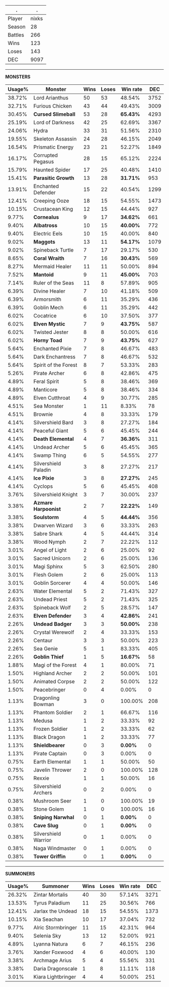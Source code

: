 .|.
|-|-
Player|nixks
Season|28
Battles|266
Wins|123
Loses|143
DEC|9097

---
**MONSTERS**

Usage%|Monster|Wins|Loses|Win rate|DEC|
-|-|-|-|-|-|
38.72%|Lord Arianthus|50|53|48.54%|3752|
32.71%|Furious Chicken|43|44|49.43%|3009|
30.45%|**Cursed Slimeball**|53|28|**65.43%**|4293|
25.19%|Lord of Darkness|42|25|62.69%|3367|
24.06%|Hydra|33|31|51.56%|2310|
19.55%|Skeleton Assassin|24|28|46.15%|2049|
16.54%|Prismatic Energy|23|21|52.27%|1849|
16.17%|Corrupted Pegasus|28|15|65.12%|2224|
15.79%|Haunted Spider|17|25|40.48%|1410|
15.41%|**Parasitic Growth**|13|28|**31.71%**|953|
13.91%|Enchanted Defender|15|22|40.54%|1299|
12.41%|Creeping Ooze|18|15|54.55%|1473|
10.15%|Crustacean King|12|15|44.44%|927|
9.77%|**Cornealus**|9|17|**34.62%**|661|
9.40%|**Albatross**|10|15|**40.00%**|772|
9.40%|Electric Eels|10|15|40.00%|840|
9.02%|**Maggots**|13|11|**54.17%**|1079|
9.02%|Spineback Turtle|7|17|29.17%|530|
8.65%|**Coral Wraith**|7|16|**30.43%**|569|
8.27%|Mermaid Healer|11|11|50.00%|894|
7.52%|**Mantoid**|9|11|**45.00%**|703|
7.14%|Ruler of the Seas|11|8|57.89%|905|
6.39%|Divine Healer|7|10|41.18%|509|
6.39%|Armorsmith|6|11|35.29%|436|
6.39%|Goblin Mech|6|11|35.29%|442|
6.02%|Cocatrice|6|10|37.50%|377|
6.02%|**Elven Mystic**|7|9|**43.75%**|587|
6.02%|Twisted Jester|8|8|50.00%|616|
6.02%|**Horny Toad**|7|9|**43.75%**|627|
5.64%|Enchanted Pixie|7|8|46.67%|483|
5.64%|Dark Enchantress|7|8|46.67%|532|
5.64%|Spirit of the Forest|8|7|53.33%|283|
5.26%|Pirate Archer|6|8|42.86%|475|
4.89%|Feral Spirit|5|8|38.46%|369|
4.89%|Manticore|5|8|38.46%|334|
4.89%|Elven Cutthroat|4|9|30.77%|285|
4.51%|Sea Monster|1|11|8.33%|78|
4.51%|Brownie|4|8|33.33%|179|
4.14%|Silvershield Bard|3|8|27.27%|184|
4.14%|Peaceful Giant|5|6|45.45%|244|
4.14%|**Death Elemental**|4|7|**36.36%**|311|
4.14%|Undead Archer|5|6|45.45%|365|
4.14%|Swamp Thing|6|5|54.55%|277|
4.14%|Silvershield Paladin|3|8|27.27%|217|
4.14%|**Ice Pixie**|3|8|**27.27%**|245|
4.14%|Cyclops|5|6|45.45%|408|
3.76%|Silvershield Knight|3|7|30.00%|237|
3.38%|**Azmare Harpoonist**|2|7|**22.22%**|149|
3.38%|**Soulstorm**|4|5|**44.44%**|356|
3.38%|Dwarven Wizard|3|6|33.33%|263|
3.38%|Sabre Shark|4|5|44.44%|314|
3.38%|Wood Nymph|2|7|22.22%|112|
3.01%|Angel of Light|2|6|25.00%|92|
3.01%|Sacred Unicorn|2|6|25.00%|136|
3.01%|Magi Sphinx|5|3|62.50%|280|
3.01%|Flesh Golem|2|6|25.00%|113|
3.01%|Goblin Sorcerer|4|4|50.00%|146|
2.63%|Water Elemental|5|2|71.43%|327|
2.63%|Undead Priest|5|2|71.43%|325|
2.63%|Spineback Wolf|2|5|28.57%|147|
2.63%|**Elven Defender**|3|4|**42.86%**|241|
2.26%|**Undead Badger**|3|3|**50.00%**|238|
2.26%|Crystal Werewolf|2|4|33.33%|153|
2.26%|Centaur|3|3|50.00%|223|
2.26%|Sea Genie|5|1|83.33%|405|
2.26%|**Goblin Thief**|1|5|**16.67%**|58|
1.88%|Magi of the Forest|4|1|80.00%|71|
1.50%|Highland Archer|2|2|50.00%|101|
1.50%|Animated Corpse|2|2|50.00%|122|
1.50%|Peacebringer|0|4|0.00%|0|
1.13%|Dragonling Bowman|3|0|100.00%|208|
1.13%|Phantom Soldier|2|1|66.67%|116|
1.13%|Medusa|1|2|33.33%|92|
1.13%|Frozen Soldier|1|2|33.33%|62|
1.13%|Black Dragon|1|2|33.33%|77|
1.13%|**Shieldbearer**|0|3|**0.00%**|0|
1.13%|Pirate Captain|0|3|0.00%|0|
0.75%|Earth Elemental|1|1|50.00%|50|
0.75%|Javelin Thrower|2|0|100.00%|128|
0.75%|Rexxie|1|1|50.00%|16|
0.75%|Silvershield Archers|0|2|0.00%|0|
0.38%|Mushroom Seer|1|0|100.00%|19|
0.38%|Stone Golem|1|0|100.00%|16|
0.38%|**Sniping Narwhal**|0|1|**0.00%**|0|
0.38%|**Cave Slug**|0|1|**0.00%**|0|
0.38%|Silvershield Warrior|0|1|0.00%|0|
0.38%|Naga Windmaster|0|1|0.00%|0|
0.38%|**Tower Griffin**|0|1|**0.00%**|0|

---
**SUMMONERS**

Usage%|Summoner|Wins|Loses|Win rate|DEC|
-|-|-|-|-|-|
26.32%|Zintar Mortalis|40|30|57.14%|3271|
13.53%|Tyrus Paladium|11|25|30.56%|766|
12.41%|Jarlax the Undead|18|15|54.55%|1373|
10.15%|Xia Seachan|10|17|37.04%|732|
9.77%|Alric Stormbringer|11|15|42.31%|964|
9.40%|Selenia Sky|13|12|52.00%|921|
4.89%|Lyanna Natura|6|7|46.15%|236|
3.76%|Xander Foxwood|4|6|40.00%|130|
3.38%|Archmage Arius|5|4|55.56%|331|
3.38%|Daria Dragonscale|1|8|11.11%|118|
3.01%|Kiara Lightbringer|4|4|50.00%|251|
